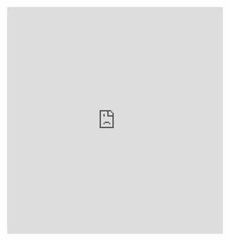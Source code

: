 <iframe src="https://data.irozhlas.cz/rozdeleni-evropou-mapy/?id=curr" loading="lazy" scrolling="no" frameborder="0" allowtransparency="true" style="width: 0; min-width: 100% !important;" height="530" id="map-curr"></iframe> <script type="text/javascript">window.addEventListener("message",function(a){if(void 0!==a.data["cro-embed-height"])for(var e in a.data["cro-embed-height"])if("map-curr"==e){var d=document.querySelector("#map-curr");d&&(d.style.height=a.data["cro-embed-height"][e]+"px")}});</script>
